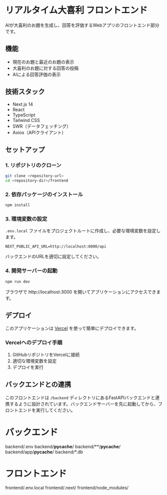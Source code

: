# リアルタイム大喜利 フロントエンド

AIが大喜利のお題を生成し、回答を評価するWebアプリのフロントエンド部分です。

## 機能

- 現在のお題と最近のお題の表示
- 大喜利のお題に対する回答の投稿
- AIによる回答評価の表示

## 技術スタック

- Next.js 14
- React
- TypeScript
- Tailwind CSS
- SWR（データフェッチング）
- Axios（APIクライアント）

## セットアップ

### 1. リポジトリのクローン

```bash
git clone <repository-url>
cd <repository-dir>/frontend
```

### 2. 依存パッケージのインストール

```bash
npm install
```

### 3. 環境変数の設定

`.env.local` ファイルをプロジェクトルートに作成し、必要な環境変数を設定します。

```
NEXT_PUBLIC_API_URL=http://localhost:8000/api
```

バックエンドのURLを適切に設定してください。

### 4. 開発サーバーの起動

```bash
npm run dev
```

ブラウザで http://localhost:3000 を開いてアプリケーションにアクセスできます。

## デプロイ

このアプリケーションは [Vercel](https://vercel.com) を使って簡単にデプロイできます。

### Vercelへのデプロイ手順

1. GitHubリポジトリをVercelに接続
2. 適切な環境変数を設定
3. デプロイを実行

## バックエンドとの連携

このフロントエンドは `/backend` ディレクトリにあるFastAPIバックエンドと連携するように設計されています。バックエンドサーバーを先に起動してから、フロントエンドを実行してください。

# バックエンド
backend/.env
backend/__pycache__/
backend/**/__pycache__/
backend/app/__pycache__/
backend/*.db

# フロントエンド
frontend/.env.local
frontend/.next/
frontend/node_modules/
